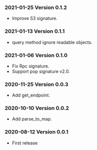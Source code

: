 ### 2021-01-25 Version 0.1.2
* Improve S3 signature.

### 2021-01-13 Version 0.1.1
* query method ignore readable objects.

### 2021-01-06 Version 0.1.0
* Fix Rpc signature.
* Support pop signature v2.0.

### 2020-11-25 Version 0.0.3
* Add get_endpoint.

### 2020-10-10 Version 0.0.2
* Add parse_to_map.

### 2020-08-12 Version 0.0.1
* First release
